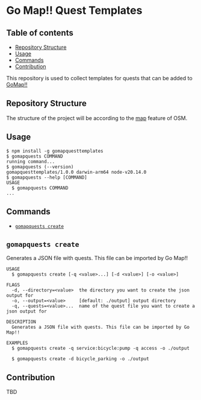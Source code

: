 # Go Map!! Quest Templates

## Table of contents

- [Repository Structure](#repository-structure)
- [Usage](#usage)
- [Commands](#commands)
- [Contribution](#contribution)

This repository is used to collect templates for quests that can be added to [GoMap!!][1]

## Repository Structure

The structure of the project will be according to the [map][2] feature of OSM.

## Usage

<!-- usage -->

```sh-session
$ npm install -g gomapquesttemplates
$ gomapquests COMMAND
running command...
$ gomapquests (--version)
gomapquesttemplates/1.0.0 darwin-arm64 node-v20.14.0
$ gomapquests --help [COMMAND]
USAGE
  $ gomapquests COMMAND
...
```

<!-- usagestop -->

## Commands

<!-- commands -->

- [`gomapquests create`](#gomapquests-create)

## `gomapquests create`

Generates a JSON file with quests. This file can be imported by Go Map!!

```
USAGE
  $ gomapquests create [-q <value>...] [-d <value>] [-o <value>]

FLAGS
  -d, --directory=<value>  the directory you want to create the json output for
  -o, --output=<value>     [default: ./output] output directory
  -q, --quests=<value>...  name of the quest file you want to create a json output for

DESCRIPTION
  Generates a JSON file with quests. This file can be imported by Go Map!!

EXAMPLES
  $ gomapquests create -q service:bicycle:pump -q access -o ./output

  $ gomapquests create -d bicycle_parking -o ./output
```

<!-- commandsstop -->

## Contribution

TBD

[1]: https://github.com/bryceco/GoMap
[2]: https://wiki.openstreetmap.org/wiki/Map_features

